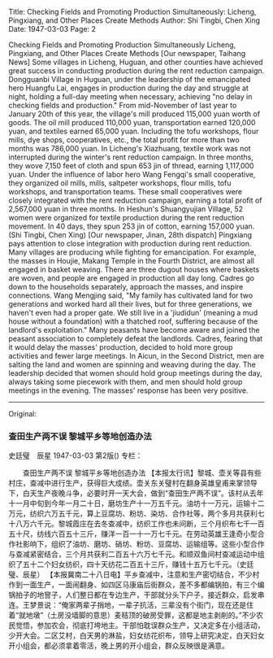Title: Checking Fields and Promoting Production Simultaneously: Licheng, Pingxiang, and Other Places Create Methods
Author: Shi Tingbi, Chen Xing
Date: 1947-03-03
Page: 2

Checking Fields and Promoting Production Simultaneously
    Licheng, Pingxiang, and Other Places Create Methods
    [Our newspaper, Taihang News] Some villages in Licheng, Huguan, and other counties have achieved great success in conducting production during the rent reduction campaign. Dongguanbi Village in Huguan, under the leadership of the emancipated hero Huangfu Lai, engages in production during the day and struggle at night, holding a full-day meeting when necessary, achieving "no delay in checking fields and production." From mid-November of last year to January 20th of this year, the village's mill produced 115,000 yuan worth of goods. The oil mill produced 110,000 yuan, transportation earned 120,000 yuan, and textiles earned 65,000 yuan. Including the tofu workshops, flour mills, dye shops, cooperatives, etc., the total profit for more than two months was 786,000 yuan. In Licheng's Xiazhuang, textile work was not interrupted during the winter's rent reduction campaign. In three months, they wove 7,150 feet of cloth and spun 653 jin of thread, earning 1,117,000 yuan. Under the influence of labor hero Wang Fengqi's small cooperative, they organized oil mills, mills, saltpeter workshops, flour mills, tofu workshops, and transportation teams. These small cooperatives were closely integrated with the rent reduction campaign, earning a total profit of 2,567,000 yuan in three months. In Heshun's Shuangyujian Village, 52 women were organized for textile production during the rent reduction movement. In 40 days, they spun 253 jin of cotton, earning 157,000 yuan. (Shi Tingbi, Chen Xing)
    [Our newspaper, Jinan, 28th dispatch] Pingxiang pays attention to close integration with production during rent reduction. Many villages are producing while fighting for emancipation. For example, the masses in Houjie, Makang Temple in the Fourth District, are almost all engaged in basket weaving. There are three dugout houses where baskets are woven, and people are engaged in production all day long. Cadres go down to the households separately, approach the masses, and inspire connections. Wang Mengjing said, "My family has cultivated land for two generations and worked hard all their lives, but for three generations, we haven't even had a proper gate. We still live in a 'jiudidun' (meaning a mud house without a foundation) with a thatched roof, suffering because of the landlord's exploitation." Many peasants have become aware and joined the peasant association to completely defeat the landlords. Cadres, fearing that it would delay the masses' production, decided to hold more group activities and fewer large meetings. In Aicun, in the Second District, men are salting the land and women are spinning and weaving during the day. The leadership decided that women should hold group meetings during the day, always taking some piecework with them, and men should hold group meetings in the evening. The masses' response has been very positive.



<hr /> 

Original: 


### 查田生产两不误  黎城平乡等地创造办法
史廷璧　辰星
1947-03-03
第2版()
专栏：

　　查田生产两不误
    黎城平乡等地创造办法
    【本报太行讯】黎城、壶关等县有些村庄，查减中进行生产，获得巨大成绩。壶关东关璧村在翻身英雄皇甫来掌领导下，白天生产夜晚斗争，必要时开一天大会，做到“查田生产两不误”。该村从去年十一月中旬到今年一月二十日，磨坊生产十一万五千元。油坊十一万元，运输十二万元，纺织六万五千元，算上豆腐坊、粉坊、染坊、合作社等，两个多月共获利七十八万六千元。黎城霞庄在去冬查减中，纺织工作也未间断，三个月织布七千一百五十尺，纺线六百五十三斤，赚洋一百一十一万七千元。在劳动英雄王逢奇小型合作社影响下，组织了油坊、磨坊、硝坊、粉坊、豆腐坊、运输组等。这些小型合作与查减紧密结合，三个月共获利二百五十六万七千元。和顺双鱼间村查减运动中组织了五十二个妇女纺织，四十天纺花二百五十三斤，赚钱十五万七千元。（史廷璧、辰星）
    【本报冀南二十八日电】平乡查减中，注意和生产密切结合，不少村作到一面生产，一面闹翻身、如四区马康庙后街群众，差不多都编锅拍，有三个编锅拍子的地窨子，人们整日都在专边生产，干部就分头下户子，接近群众，启发串连。王梦景说：“俺家两辈子捎地，一辈子抗活，三辈没有个街门，现在还是住着“就地墩”（土房没墙脚的意思）麦秸顶的破房受罪，这都是地主剥削的。”不少农民觉悟，参加农会，彻底打垮地主。干部怕耽误群众生产，又决定多在小组活动，少开大会。二区艾村，白天男的淋盐，妇女纺花织布，领导上研究决定，白天妇女开小组会，都必须拿着零活，晚上男的开小组会，群众反映很是满意。

